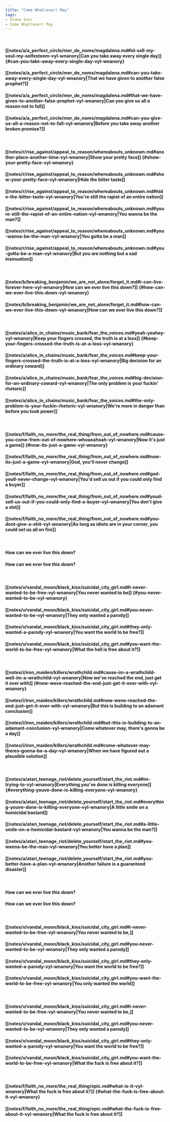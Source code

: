 ```yaml
---
title: "Come What(ever) May"
tags:
- Stone Sour
- Come What(ever) May
---
```

&nbsp;
#### [[notes/a/a_perfect_circle/mer_de_noms/magdalena.md#id-sell-my-soul-my-selfesteem-vyl-wnanory|Can you take away every single day]] {#can-you-take-away-every-single-day-vyl-wnanory}
#### [[notes/a/a_perfect_circle/mer_de_noms/magdalena.md#can-you-take-away-every-single-day-vyl-wnanory|That we have given to another false prophet?]]
#### [[notes/a/a_perfect_circle/mer_de_noms/magdalena.md#that-we-have-given-to-another-false-prophet-vyl-wnanory|Can you give us all a reason not to fall]]
#### [[notes/a/a_perfect_circle/mer_de_noms/magdalena.md#can-you-give-us-all-a-reason-not-to-fall-vyl-wnanory|Before you take away another broken promise?]]
&nbsp;
#### [[notes/r/rise_against/appeal_to_reason/whereabouts_unknown.md#another-place-another-time-vyl-wnanory|Show your pretty face]] {#show-your-pretty-face-vyl-wnanory}
#### [[notes/r/rise_against/appeal_to_reason/whereabouts_unknown.md#show-your-pretty-face-vyl-wnanory|Hide the bitter taste]]
#### [[notes/r/rise_against/appeal_to_reason/whereabouts_unknown.md#hide-the-bitter-taste-vyl-wnanory|You're still the rapist of an entire nation]]
#### [[notes/r/rise_against/appeal_to_reason/whereabouts_unknown.md#youre-still-the-rapist-of-an-entire-nation-vyl-wnanory|You wanna be the man?]]
#### [[notes/r/rise_against/appeal_to_reason/whereabouts_unknown.md#you-wanna-be-the-man-vyl-wnanory|You gotta be a man]]
#### [[notes/r/rise_against/appeal_to_reason/whereabouts_unknown.md#you-gotta-be-a-man-vyl-wnanory|But you are nothing but a sad insinuation]]
&nbsp;
#### [[notes/b/breaking_benjamin/we_are_not_alone/forget_it.md#i-can-live-forever-here-vyl-wnanory|How can we ever live this down?]] {#how-can-we-ever-live-this-down-vyl-wnanory}
#### [[notes/b/breaking_benjamin/we_are_not_alone/forget_it.md#how-can-we-ever-live-this-down-vyl-wnanory|How can we ever live this down?]]
&nbsp;
#### [[notes/a/alice_in_chains/music_bank/fear_the_voices.md#yeah-yeahey-vyl-wnanory|Keep your fingers crossed, the truth is at a loss]] {#keep-your-fingers-crossed-the-truth-is-at-a-loss-vyl-wnanory}
#### [[notes/a/alice_in_chains/music_bank/fear_the_voices.md#keep-your-fingers-crossed-the-truth-is-at-a-loss-vyl-wnanory|Big decision for an ordinary coward]]
#### [[notes/a/alice_in_chains/music_bank/fear_the_voices.md#big-decision-for-an-ordinary-coward-vyl-wnanory|The only problem is your fuckin' rhetoric]]
#### [[notes/a/alice_in_chains/music_bank/fear_the_voices.md#the-only-problem-is-your-fuckin-rhetoric-vyl-wnanory|We're more in danger than before you took power]]
&nbsp;
#### [[notes/f/faith_no_more/the_real_thing/from_out_of_nowhere.md#cause-you-come-from-out-of-nowhere-whoaoahoah-vyl-wnanory|Now it's just a game]] {#now-its-just-a-game-vyl-wnanory}
#### [[notes/f/faith_no_more/the_real_thing/from_out_of_nowhere.md#now-its-just-a-game-vyl-wnanory|God, you'll never change]]
#### [[notes/f/faith_no_more/the_real_thing/from_out_of_nowhere.md#god-youll-never-change-vyl-wnanory|You'd sell us out if you could only find a buyer]]
#### [[notes/f/faith_no_more/the_real_thing/from_out_of_nowhere.md#youd-sell-us-out-if-you-could-only-find-a-buyer-vyl-wnanory|You don't give a shit]]
#### [[notes/f/faith_no_more/the_real_thing/from_out_of_nowhere.md#you-dont-give-a-shit-vyl-wnanory|As long as idiots are in your corner, you could set us all on fire]]
&nbsp;
#### How can we ever live this down?
#### How can we ever live this down?
&nbsp;
#### [[notes/v/vandal_moon/black_kiss/suicidal_city_girl.md#i-never-wanted-to-be-free-vyl-wnanory|You never wanted to be]] {#you-never-wanted-to-be-vyl-wnanory}
#### [[notes/v/vandal_moon/black_kiss/suicidal_city_girl.md#you-never-wanted-to-be-vyl-wnanory|They only wanted a parody]]
#### [[notes/v/vandal_moon/black_kiss/suicidal_city_girl.md#they-only-wanted-a-parody-vyl-wnanory|You want the world to be free?]]
#### [[notes/v/vandal_moon/black_kiss/suicidal_city_girl.md#you-want-the-world-to-be-free-vyl-wnanory|What the hell is free about it?]]
&nbsp;
#### [[notes/i/iron_maiden/killers/wrathchild.md#cause-im-a-wrathchild-well-im-a-wrathchild-vyl-wnanory|Now we've reached the end, just get it over with]] {#now-weve-reached-the-end-just-get-it-over-with-vyl-wnanory}
#### [[notes/i/iron_maiden/killers/wrathchild.md#now-weve-reached-the-end-just-get-it-over-with-vyl-wnanory|But this is building to an adamant conclusion]]
#### [[notes/i/iron_maiden/killers/wrathchild.md#but-this-is-building-to-an-adamant-conclusion-vyl-wnanory|Come whatever may, there's gonna be a day]]
#### [[notes/i/iron_maiden/killers/wrathchild.md#come-whatever-may-theres-gonna-be-a-day-vyl-wnanory|When we have figured out a plausible solution]]
&nbsp;
#### [[notes/a/atari_teenage_riot/delete_yourself/start_the_riot.md#im-trying-to-vyl-wnanory|Everything you've done is killing everyone]] {#everything-youve-done-is-killing-everyone-vyl-wnanory}
#### [[notes/a/atari_teenage_riot/delete_yourself/start_the_riot.md#everything-youve-done-is-killing-everyone-vyl-wnanory|A little smile on a homicidal bastard]]
#### [[notes/a/atari_teenage_riot/delete_yourself/start_the_riot.md#a-little-smile-on-a-homicidal-bastard-vyl-wnanory|You wanna be the man?]]
#### [[notes/a/atari_teenage_riot/delete_yourself/start_the_riot.md#you-wanna-be-the-man-vyl-wnanory|You better have a plan]]
#### [[notes/a/atari_teenage_riot/delete_yourself/start_the_riot.md#you-better-have-a-plan-vyl-wnanory|Another failure is a guaranteed disaster]]
&nbsp;
#### How can we ever live this down?
#### How can we ever live this down?
&nbsp;
#### [[notes/v/vandal_moon/black_kiss/suicidal_city_girl.md#i-never-wanted-to-be-free-vyl-wnanory|You never wanted to be,]]
#### [[notes/v/vandal_moon/black_kiss/suicidal_city_girl.md#you-never-wanted-to-be-vyl-wnanory|They only wanted a parody]]
#### [[notes/v/vandal_moon/black_kiss/suicidal_city_girl.md#they-only-wanted-a-parody-vyl-wnanory|You want the world to be free?]]
#### [[notes/v/vandal_moon/black_kiss/suicidal_city_girl.md#you-want-the-world-to-be-free-vyl-wnanory|You only wanted the world]]
&nbsp;
#### [[notes/v/vandal_moon/black_kiss/suicidal_city_girl.md#i-never-wanted-to-be-free-vyl-wnanory|You never wanted to be,]]
#### [[notes/v/vandal_moon/black_kiss/suicidal_city_girl.md#you-never-wanted-to-be-vyl-wnanory|They only wanted a parody]]
#### [[notes/v/vandal_moon/black_kiss/suicidal_city_girl.md#they-only-wanted-a-parody-vyl-wnanory|You want the world to be free?]]
#### [[notes/v/vandal_moon/black_kiss/suicidal_city_girl.md#you-want-the-world-to-be-free-vyl-wnanory|What the fuck is free about it?]]
&nbsp;
#### [[notes/f/faith_no_more/the_real_thing/epic.md#what-is-it-vyl-wnanory|What the fuck is free about it?]] {#what-the-fuck-is-free-about-it-vyl-wnanory}
#### [[notes/f/faith_no_more/the_real_thing/epic.md#what-the-fuck-is-free-about-it-vyl-wnanory|What the fuck is free about it?]]
